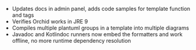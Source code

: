 ---
---

- Updates docs in admin panel, adds code samples for template function and tags
- Verifies Orchid works in JRE 9
- Compiles multiple plantuml groups in a template into multiple diagrams
- Javadoc and Kotlindoc runners now embed the formatters and work offline, no more runtime dependency resolution
